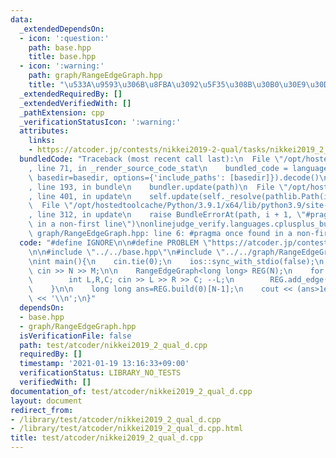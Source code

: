 ```yaml
---
data:
  _extendedDependsOn:
  - icon: ':question:'
    path: base.hpp
    title: base.hpp
  - icon: ':warning:'
    path: graph/RangeEdgeGraph.hpp
    title: "\u533A\u9593\u306B\u8FBA\u3092\u5F35\u308B\u30B0\u30E9\u30D5"
  _extendedRequiredBy: []
  _extendedVerifiedWith: []
  _pathExtension: cpp
  _verificationStatusIcon: ':warning:'
  attributes:
    links:
    - https://atcoder.jp/contests/nikkei2019-2-qual/tasks/nikkei2019_2_qual_d
  bundledCode: "Traceback (most recent call last):\n  File \"/opt/hostedtoolcache/Python/3.9.1/x64/lib/python3.9/site-packages/onlinejudge_verify/documentation/build.py\"\
    , line 71, in _render_source_code_stat\n    bundled_code = language.bundle(stat.path,\
    \ basedir=basedir, options={'include_paths': [basedir]}).decode()\n  File \"/opt/hostedtoolcache/Python/3.9.1/x64/lib/python3.9/site-packages/onlinejudge_verify/languages/cplusplus.py\"\
    , line 193, in bundle\n    bundler.update(path)\n  File \"/opt/hostedtoolcache/Python/3.9.1/x64/lib/python3.9/site-packages/onlinejudge_verify/languages/cplusplus_bundle.py\"\
    , line 401, in update\n    self.update(self._resolve(pathlib.Path(included), included_from=path))\n\
    \  File \"/opt/hostedtoolcache/Python/3.9.1/x64/lib/python3.9/site-packages/onlinejudge_verify/languages/cplusplus_bundle.py\"\
    , line 312, in update\n    raise BundleErrorAt(path, i + 1, \"#pragma once found\
    \ in a non-first line\")\nonlinejudge_verify.languages.cplusplus_bundle.BundleErrorAt:\
    \ graph/RangeEdgeGraph.hpp: line 6: #pragma once found in a non-first line\n"
  code: "#define IGNORE\n\n#define PROBLEM \"https://atcoder.jp/contests/nikkei2019-2-qual/tasks/nikkei2019_2_qual_d\"\
    \n\n#include \"../../base.hpp\"\n#include \"../../graph/RangeEdgeGraph.hpp\"\n\
    \nint main(){\n    cin.tie(0);\n    ios::sync_with_stdio(false);\n    int N,M;\
    \ cin >> N >> M;\n\n    RangeEdgeGraph<long long> REG(N);\n    for (;M--;){\n\
    \        int L,R,C; cin >> L >> R >> C; --L;\n        REG.add_edge(L,R,L,R,C);\n\
    \    }\n\n    long long ans=REG.build(0)[N-1];\n    cout << (ans>1e15?-1:ans)\
    \ << '\\n';\n}"
  dependsOn:
  - base.hpp
  - graph/RangeEdgeGraph.hpp
  isVerificationFile: false
  path: test/atcoder/nikkei2019_2_qual_d.cpp
  requiredBy: []
  timestamp: '2021-01-19 13:16:33+09:00'
  verificationStatus: LIBRARY_NO_TESTS
  verifiedWith: []
documentation_of: test/atcoder/nikkei2019_2_qual_d.cpp
layout: document
redirect_from:
- /library/test/atcoder/nikkei2019_2_qual_d.cpp
- /library/test/atcoder/nikkei2019_2_qual_d.cpp.html
title: test/atcoder/nikkei2019_2_qual_d.cpp
---
```

